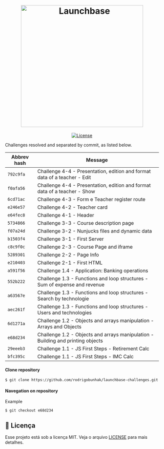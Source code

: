 <h1 align="center">
    <img alt="Launchbase" src="https://storage.googleapis.com/golden-wind/bootcamp-launchbase/logo.png" width="400px" />
</h1>

<p align="center">
  <a href="LICENSE" >
    <img alt="License" src="https://img.shields.io/apm/l/vim-mode?color=orange&style=for-the-badge">
  </a>
</p>


Challenges resolved and separated by commit, as listed below.

| Abbrev hash   | Message    |                                     
| ------------- | ---------- | 
| `792c9fa`     | Challenge 4-4 - Presentation, edition and format data of a teacher - Edit |
| `f0afa56`     | Challenge 4-4 - Presentation, edition and format data of a teacher - Show |
| `6cd71ac`     | Challenge 4-3 - Form e Teacher register route |
| `e246e57`     | Challenge 4-2 - Teacher card |
| `e64fec8`     | Challenge 4-1 - Header |
| `5734866`     | Challenge 3-3 - Course description page |
| `f07a24d`     | Challenge 3-2 - Nunjucks files and dynamic data |
| `b1503f4`     | Challenge 3-1 - First Server |
| `c8c9f0c`     | Challenge 2-3 - Course Page and iframe |
| `5289301`     | Challenge 2-2 - Page Info |
| `e210403`     | Challenge 2-1 - First HTML |
| `a591f56`     | Challenge 1.4 - Application: Banking operations | 
| `552b222`     | Challenge 1.3 - Functions and loop structures - Sum of expense and revenue |
| `a63567e`     | Challenge 1.3 - Functions and loop structures - Search by technologie |
| `aec261f`     | Challenge 1.3 - Functions and loop structures - Users and technologies | 
| `6d1271a`     | Challenge 1.2 - Objects and arrays manipulation - Arrays and Objects | 
| `e68d234`     | Challenge 1.2 - Objects and arrays manipulation - Building and printing objects | 
| `29eeeb3`     | Challenge 1.1 - JS First Steps - Retirement Calc | 
| `bfc395c`     | Challenge 1.1 - JS First Steps - IMC Calc | 

#### Clone repository

`$ git clone https://github.com/rodrigobunhak/launchbase-challenges.git`

#### Navegation on repository
Example

`$ git checkout e68d234`



## :memo: Licença

Esse projeto está sob a licença MIT. Veja o arquivo [LICENSE](/LICENSE) para mais detalhes.
